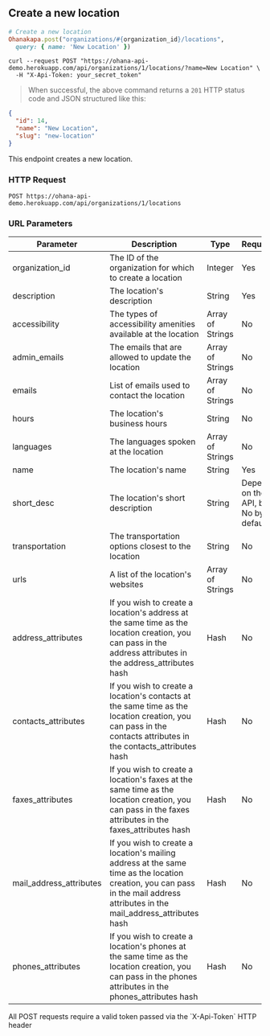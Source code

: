 ## Create a new location

```ruby
# Create a new location
Ohanakapa.post("organizations/#{organization_id}/locations",
  query: { name: 'New Location' })
```

```shell
curl --request POST "https://ohana-api-demo.herokuapp.com/api/organizations/1/locations/?name=New Location" \
  -H "X-Api-Token: your_secret_token"
```

> When successful, the above command returns a `201` HTTP status code and JSON
> structured like this:

```json
{
  "id": 14,
  "name": "New Location",
  "slug": "new-location"
}
```

This endpoint creates a new location.

### HTTP Request

`POST https://ohana-api-demo.herokuapp.com/api/organizations/1/locations`

### URL Parameters

Parameter | Description | Type | Required?
--------- | ----------- | ---- | ---------
organization_id | The ID of the organization for which to create a location | Integer | Yes
description | The location's description | String | Yes
accessibility | The types of accessibility amenities available at the location | Array of Strings | No
admin_emails | The emails that are allowed to update the location | Array of Strings | No
emails | List of emails used to contact the location | Array of Strings | No
hours | The location's business hours | String | No
languages | The languages spoken at the location | Array of Strings | No
name | The location's name | String | Yes
short_desc | The location's short description | String | Depends on the API, but No by default
transportation | The transportation options closest to the location | String | No
urls | A list of the location's websites | Array of Strings | No
address_attributes | If you wish to create a location's address at the same time as the location creation, you can pass in the address attributes in the address_attributes hash | Hash | No
contacts_attributes | If you wish to create a location's contacts at the same time as the location creation, you can pass in the contacts attributes in the contacts_attributes hash | Hash | No
faxes_attributes | If you wish to create a location's faxes at the same time as the location creation, you can pass in the faxes attributes in the faxes_attributes hash | Hash | No
mail_address_attributes | If you wish to create a location's mailing address at the same time as the location creation, you can pass in the mail address attributes in the mail_address_attributes hash | Hash | No
phones_attributes | If you wish to create a location's phones at the same time as the location creation, you can pass in the phones attributes in the phones_attributes hash | Hash | No


<aside class="warning">All POST requests require a valid token passed via the
`X-Api-Token` HTTP header</aside>

